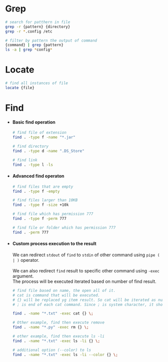 
# Grep
``` bash
# search for patthern in file
grep -r {pattern} {directory}
grep -r *.config /etc 

# filter by pattern the output of command
{command} | grep {pattern}
ls -a | grep *config*


```

# Locate
```bash
# find all instances of file
locate {file}
```

# Find

- #### Basic find operation
    ``` bash
    # find file of extension
    find . -type f -name "*.jar"

    # find directory
    find . -type d -name ".DS_Store"

    # find link
    find . -type l -ls
    ```

- #### Advanced find operaton
    ```bash
    # find files that are empty
    find . -type f -empty

    # find files larger than 10KB
    find . -type f -size +10k

    # find file which has permission 777
    find . -type f -perm 777

    # find file or folder which has permission 777
    find . -perm 777
    ```


- #### Custom process execution to the result
  We can redirect <code>stdout</code> of <code>find</code> to <code>stdin</code> of other command using <code>pipe ( | )</code> operator. <br/> <br/>
  We can also redirect <code>find</code> result to specific other command using <code>-exec</code> argument. <br/>
  The process will be executed iterated based on number of find result.

    ```bash
    # find file based on name, the open all of it.
    # cat is command that will be executed.
    # {} will be replaced yg item result. So cat will be iterated as number of item result.
    # ; is end of each cat command. Since ; is system character, it should escaped by \.

    find . -name "*.txt" -exec cat {} \;

    # Other example, find then execute remove
    find . -name "*.py" -exec rm {} \;

    # other example, find then execute ls -li
    find . -name "*.txt" -exec ls -li {} \;

    # additional option (--color) to ls
    find . -name "*.txt" -exec ls -li --color {} \;

    ```
